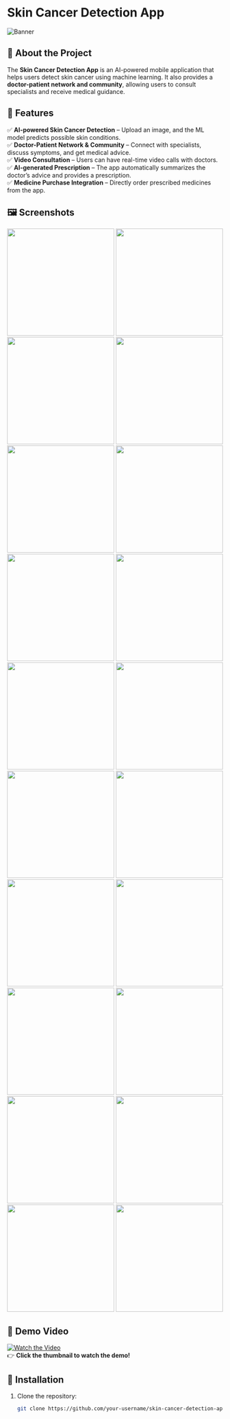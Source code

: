 # **Skin Cancer Detection App**  

![Banner](screenshots/banner.png)  

## **📌 About the Project**  
The **Skin Cancer Detection App** is an AI-powered mobile application that helps users detect skin cancer using machine learning. It also provides a **doctor-patient network and community**, allowing users to consult specialists and receive medical guidance.  

## **🚀 Features**  
✅ **AI-powered Skin Cancer Detection** – Upload an image, and the ML model predicts possible skin conditions.  
✅ **Doctor-Patient Network & Community** – Connect with specialists, discuss symptoms, and get medical advice.  
✅ **Video Consultation** – Users can have real-time video calls with doctors.  
✅ **AI-generated Prescription** – The app automatically summarizes the doctor’s advice and provides a prescription.  
✅ **Medicine Purchase Integration** – Directly order prescribed medicines from the app.  

## **🖼️ Screenshots**  
<img src="s1.jpg" width="250"> <img src="s2.jpg" width="250"> <img src="s3.jpg" width="250"> <img src="s4.jpg" width="250"> <img src="s5.jpg" width="250"> <img src="s6.jpg" width="250"> <img src="s7.jpg" width="250"> <img src="s8.jpg" width="250"> <img src="s9.jpg" width="250"> <img src="s10.jpg" width="250"> <img src="s11.jpg" width="250"> <img src="s12.jpg" width="250"> <img src="s13.jpg" width="250"> <img src="s14.jpg" width="250"> <img src="s15.jpg" width="250"> <img src="s16.jpg" width="250"> <img src="s17.jpg" width="250"> <img src="s18.jpg" width="250"> <img src="s19.jpg" width="250"> <img src="s20.jpg" width="250"> 
## **🎥 Demo Video**  
[![Watch the Video](screenshots/video-thumbnail.png)](https://your-video-link.com)  
👉 **Click the thumbnail to watch the demo!**  

## **📲 Installation**  
1. Clone the repository:  
   ```bash
   git clone https://github.com/your-username/skin-cancer-detection-app.git
